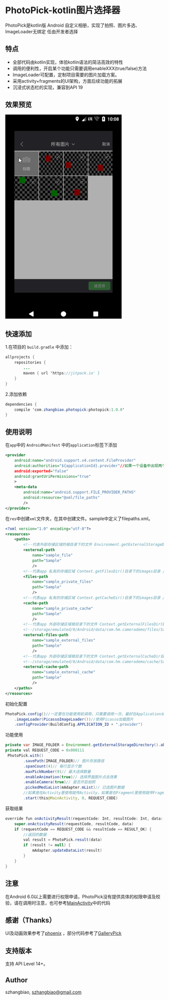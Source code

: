 # PhotoPick-kotlin图片选择器
PhotoPick是kotlin版 Android 自定义相册，实现了拍照、图片多选、ImageLoader无绑定 任由开发者选择
## 特点
* 全部代码由kotlin实现，体验kotlin语法的简洁高效的特性
* 调用的便利性，开启某个功能只需要调用enableXXX(true/false)方法
* ImageLoader可配置，定制项目需要的图片加载方案。
* 采用activity+fragments的UI架构，方面后续功能的拓展
* 沉浸式状态栏的实现，兼容到API 19
## 效果预览
![PhotoPick](https://github.com/szhangbiao/PhotoPick-kotlin/blob/master/gif/PhotoPick.gif) 
## 快速添加
1.在项目的 `build.gradle` 中添加：
```java
allprojects {
    repositories {
	    ...
	    maven { url 'https://jitpack.io' }
    }
}
```
2.添加依赖
```java
dependencies {
    compile 'com.zhangbiao.photopick:photopick:1.0.0'
}
```
## 使用说明
在`app`中的 `AndroidManifest` 中的`application`标签下添加
```xml
<provider
    android:name="android.support.v4.content.FileProvider"
    android:authorities="${applicationId}.provider"//如果一个设备中出现两个同样的authorities会出现无法安装的情况
    android:exported="false"
    android:grantUriPermissions="true"
    >
    <meta-data
        android:name="android.support.FILE_PROVIDER_PATHS"
        android:resource="@xml/file_paths"
        />
</provider>
```
在`res`中创建`xml`文件夹，在其中创建文件。sample中定义了filepaths.xml。
```xml
<?xml version="1.0" encoding="utf-8"?>
<resources>
    <paths>
        <!--代表外部存储区域的根目录下的文件 Environment.getExternalStorageDirectory()/Sample 目录-->
        <external-path
            name="sample_file"
            path="Sample"
            />
        <!--代表app 私有的存储区域 Context.getFilesDir()目录下的images目录 /data/user/0/com.hm.camerademo/files/Sample-->
        <files-path
            name="sample_private_files"
            path="Sample"
            />
        <!--代表app 私有的存储区域 Context.getCacheDir()目录下的images目录 /data/user/0/com.hm.camerademo/cache/Sample-->
        <cache-path
            name="sample_private_cache"
            path="Sample"
            />
        <!--代表app 外部存储区域根目录下的文件 Context.getExternalFilesDir(Environment.DIRECTORY_PICTURES)目录下的Pictures目录-->
        <!--/storage/emulated/0/Android/data/com.hm.camerademo/files/Sample-->
        <external-files-path
            name="sample_external_files"
            path="Sample"
            />
        <!--代表app 外部存储区域根目录下的文件 Context.getExternalCacheDir目录下的images目录-->
        <!--/storage/emulated/0/Android/data/com.hm.camerademo/cache/Sample-->
        <external-cache-path
            name="sample_external_cache"
            path="Sample"
            />
    </paths>
</resources>
```
初始化配置
```java
PhotoPick.config()//一定要在功能使用前调用，只需要调用一次，最好在Application或启动页中调用
    .imageLoader(PicassoImageLoader())//使用Picasso加载图片
    .configProvider(BuildConfig.APPLICATION_ID + ".provider")
```
功能使用
```java
private var IMAGE_FOLDER = Environment.getExternalStorageDirectory().absolutePath + File.separator + "Sample"//文件夹的名字最好跟file_paths中设置的path保持一致
private val REQUEST_CODE = 0x000111
 PhotoPick.with()
        .savePath(IMAGE_FOLDER)// 图片存放路径
        .spanCount(4)// 每行显示个数
        .maxPickNumber(9)// 最大选择数量
        .enableAnimation(true)// 选择界面图片点击效果
        .enableCamera(true)// 是否开启拍照
        .pickedMediaList(mAdapter.mList)// 已选图片数据
        //如果是在Activity里使用就传Activity，如果是在Fragment里使用就传Fragment
        .start(this@MainActivity, 0, REQUEST_CODE)
```
获取结果
```java
override fun onActivityResult(requestCode: Int, resultCode: Int, data: Intent?) {
    super.onActivityResult(requestCode, resultCode, data)
    if (requestCode == REQUEST_CODE && resultCode == RESULT_OK) {
        //返回的数据
        val result = PhotoPick.result(data)
        if (result != null) {
            mAdapter.updateDataList(result)
        }
    }
}
```
## 注意
在Android 6.0以上需要进行权限申请，PhotoPick没有提供具体的权限申请及校验，请在调用时注意，也可参考[MainActivity](https://github.com/szhangbiao/PhotoPick-kotlin/blob/master/app/src/main/java/com/photopick/sample/MainActivity.kt)中的代码
## 感谢（Thanks）
UI及动画效果参考了[phoenix](https://github.com/guoxiaoxing/phoenix) ，部分代码参考了[GalleryPick](https://github.com/YancyYe/GalleryPick)
## 支持版本
支持 API Level 14+。
## Author
szhangbiao, szhangbiao@gmail.com
